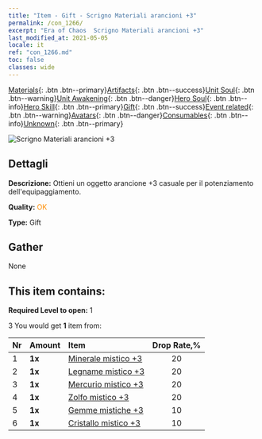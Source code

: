 ```yaml
---
title: "Item - Gift - Scrigno Materiali arancioni +3"
permalink: /con_1266/
excerpt: "Era of Chaos  Scrigno Materiali arancioni +3"
last_modified_at: 2021-05-05
locale: it
ref: "con_1266.md"
toc: false
classes: wide
---
```

 [Materials](/ItemsIT/){: .btn .btn--primary}[Artifacts](/ItemsIT/Artifacts/){: .btn .btn--success}[Unit Soul](/ItemsIT/UnitSoul/){: .btn .btn--warning}[Unit Awakening](/ItemsIT/UnitAwakening/){: .btn .btn--danger}[Hero Soul](/ItemsIT/HeroSoul/){: .btn .btn--info}[Hero Skill](/ItemsIT/HeroSkill/){: .btn .btn--primary}[Gift](/ItemsIT/Gift/){: .btn .btn--success}[Event related](/ItemsIT/Events/){: .btn .btn--warning}[Avatars](/ItemsIT/Avatars/){: .btn .btn--danger}[Consumables](/ItemsIT/Consumables/){: .btn .btn--info}[Unknown](/ItemsIT/Unknown/){: .btn .btn--primary}

 ![Scrigno Materiali arancioni +3](/images/t/i_304002.png)

## Dettagli
 **Descrizione:** Ottieni un oggetto arancione +3 casuale per il potenziamento dell'equipaggiamento.

 **Quality:** <span style="color: #FF8C00">OK</span>

 **Type:** Gift

## Gather

  None

## This item contains:

 **Required Level to open:** 1

 3 You would get **1** item  from:

  | Nr | Amount |     Item    | Drop Rate,% |
  |:---|:-------|:------------|:---------:|
  | 1 |  **1x** | [Minerale mistico +3](/ItemsIT/mat_82/) | 20 | 
  | 2 |  **1x** | [Legname mistico +3](/ItemsIT/mat_83/) | 20 | 
  | 3 |  **1x** | [Mercurio mistico +3](/ItemsIT/mat_84/) | 20 | 
  | 4 |  **1x** | [Zolfo mistico +3](/ItemsIT/mat_85/) | 20 | 
  | 5 |  **1x** | [Gemme mistiche +3](/ItemsIT/mat_86/) | 10 | 
  | 6 |  **1x** | [Cristallo mistico +3](/ItemsIT/mat_87/) | 10 | 
